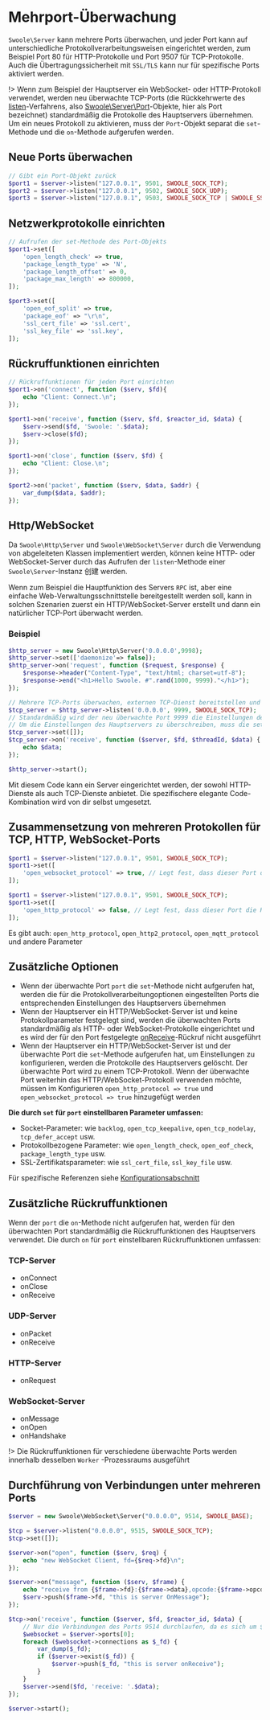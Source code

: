 # Mehrport-Überwachung

`Swoole\Server` kann mehrere Ports überwachen, und jeder Port kann auf unterschiedliche Protokollverarbeitungsweisen eingerichtet werden, zum Beispiel Port 80 für HTTP-Protokolle und Port 9507 für TCP-Protokolle. Auch die Übertragungssicherheit mit `SSL/TLS` kann nur für spezifische Ports aktiviert werden.

!> Wenn zum Beispiel der Hauptserver ein WebSocket- oder HTTP-Protokoll verwendet, werden neu überwachte TCP-Ports (die Rückkehrwerte des [listen](/server/methods?id=listen)-Verfahrens, also [Swoole\Server\Port](server/server_port.md)-Objekte, hier als Port bezeichnet) standardmäßig die Protokolle des Hauptservers übernehmen. Um ein neues Protokoll zu aktivieren, muss der `Port`-Objekt separat die `set`-Methode und die `on`-Methode aufgerufen werden.

## Neue Ports überwachen

```php
// Gibt ein Port-Objekt zurück
$port1 = $server->listen("127.0.0.1", 9501, SWOOLE_SOCK_TCP);
$port2 = $server->listen("127.0.0.1", 9502, SWOOLE_SOCK_UDP);
$port3 = $server->listen("127.0.0.1", 9503, SWOOLE_SOCK_TCP | SWOOLE_SSL);
```

## Netzwerkprotokolle einrichten

```php
// Aufrufen der set-Methode des Port-Objekts
$port1->set([
    'open_length_check' => true,
    'package_length_type' => 'N',
    'package_length_offset' => 0,
    'package_max_length' => 800000,
]);

$port3->set([
    'open_eof_split' => true,
    'package_eof' => "\r\n",
    'ssl_cert_file' => 'ssl.cert',
    'ssl_key_file' => 'ssl.key',
]);
```

## Rückruffunktionen einrichten

```php
// Rückruffunktionen für jeden Port einrichten
$port1->on('connect', function ($serv, $fd){
    echo "Client: Connect.\n";
});

$port1->on('receive', function ($serv, $fd, $reactor_id, $data) {
    $serv->send($fd, 'Swoole: '.$data);
    $serv->close($fd);
});

$port1->on('close', function ($serv, $fd) {
    echo "Client: Close.\n";
});

$port2->on('packet', function ($serv, $data, $addr) {
    var_dump($data, $addr);
});
```

## Http/WebSocket

Da `Swoole\Http\Server` und `Swoole\WebSocket\Server` durch die Verwendung von abgeleiteten Klassen implementiert werden, können keine HTTP- oder WebSocket-Server durch das Aufrufen der `listen`-Methode einer `Swoole\Server`-Instanz 创建 werden.

Wenn zum Beispiel die Hauptfunktion des Servers `RPC` ist, aber eine einfache Web-Verwaltungsschnittstelle bereitgestellt werden soll, kann in solchen Szenarien zuerst ein HTTP/WebSocket-Server erstellt und dann ein natürlicher TCP-Port überwacht werden.

### Beispiel

```php
$http_server = new Swoole\Http\Server('0.0.0.0',9998);
$http_server->set(['daemonize'=> false]);
$http_server->on('request', function ($request, $response) {
    $response->header("Content-Type", "text/html; charset=utf-8");
    $response->end("<h1>Hello Swoole. #".rand(1000, 9999)."</h1>");
});

// Mehrere TCP-Ports überwachen, externen TCP-Dienst bereitstellen und TCP-Server-Rückruf einrichten
$tcp_server = $http_server->listen('0.0.0.0', 9999, SWOOLE_SOCK_TCP);
// Standardmäßig wird der neu überwachte Port 9999 die Einstellungen des Hauptservers übernehmen, die auch HTTP-Protokoll sind
// Um die Einstellungen des Hauptservers zu überschreiben, muss die set-Methode aufgerufen werden
$tcp_server->set([]);
$tcp_server->on('receive', function ($server, $fd, $threadId, $data) {
    echo $data;
});

$http_server->start();
```

Mit diesem Code kann ein Server eingerichtet werden, der sowohl HTTP-Dienste als auch TCP-Dienste anbietet. Die spezifischere elegante Code-Kombination wird von dir selbst umgesetzt.

## Zusammensetzung von mehreren Protokollen für TCP, HTTP, WebSocket-Ports

```php
$port1 = $server->listen("127.0.0.1", 9501, SWOOLE_SOCK_TCP);
$port1->set([
    'open_websocket_protocol' => true, // Legt fest, dass dieser Port das WebSocket-Protokoll unterstützt
]);
```

```php
$port1 = $server->listen("127.0.0.1", 9501, SWOOLE_SOCK_TCP);
$port1->set([
    'open_http_protocol' => false, // Legt fest, dass dieser Port die HTTP-Protokollfunktion deaktiviert
]);
```

Es gibt auch: `open_http_protocol`, `open_http2_protocol`, `open_mqtt_protocol` und andere Parameter

## Zusätzliche Optionen

* Wenn der überwachte Port `port` die `set`-Methode nicht aufgerufen hat, werden die für die Protokollverarbeitungoptionen eingestellten Ports die entsprechenden Einstellungen des Hauptservers übernehmen
* Wenn der Hauptserver ein HTTP/WebSocket-Server ist und keine Protokollparameter festgelegt sind, werden die überwachten Ports standardmäßig als HTTP- oder WebSocket-Protokolle eingerichtet und es wird der für den Port festgelegte [onReceive](/server/events?id=onreceive)-Rückruf nicht ausgeführt
* Wenn der Hauptserver ein HTTP/WebSocket-Server ist und der überwachte Port die `set`-Methode aufgerufen hat, um Einstellungen zu konfigurieren, werden die Protokolle des Hauptservers gelöscht. Der überwachte Port wird zu einem TCP-Protokoll. Wenn der überwachte Port weiterhin das HTTP/WebSocket-Protokoll verwenden möchte, müssen im Konfigurieren `open_http_protocol => true` und `open_websocket_protocol => true` hinzugefügt werden

**Die durch `set` für `port` einstellbaren Parameter umfassen:**

* Socket-Parameter: wie `backlog`, `open_tcp_keepalive`, `open_tcp_nodelay`, `tcp_defer_accept` usw.
* Protokollbezogene Parameter: wie `open_length_check`, `open_eof_check`, `package_length_type` usw.
* SSL-Zertifikatsparameter: wie `ssl_cert_file`, `ssl_key_file` usw.

Für spezifische Referenzen siehe [Konfigurationsabschnitt](/server/setting)

## Zusätzliche Rückruffunktionen

Wenn der `port` die `on`-Methode nicht aufgerufen hat, werden für den überwachten Port standardmäßig die Rückruffunktionen des Hauptservers verwendet. Die durch `on` für `port` einstellbaren Rückruffunktionen umfassen:

### TCP-Server

* onConnect
* onClose
* onReceive

### UDP-Server

* onPacket
* onReceive

### HTTP-Server

* onRequest

### WebSocket-Server

* onMessage
* onOpen
* onHandshake

!> Die Rückruffunktionen für verschiedene überwachte Ports werden innerhalb desselben `Worker` -Prozessraums ausgeführt

## Durchführung von Verbindungen unter mehreren Ports

```php
$server = new Swoole\WebSocket\Server("0.0.0.0", 9514, SWOOLE_BASE);

$tcp = $server->listen("0.0.0.0", 9515, SWOOLE_SOCK_TCP);
$tcp->set([]);

$server->on("open", function ($serv, $req) {
    echo "new WebSocket Client, fd={$req->fd}\n";
});

$server->on("message", function ($serv, $frame) {
    echo "receive from {$frame->fd}:{$frame->data},opcode:{$frame->opcode},fin:{$frame->finish}\n";
    $serv->push($frame->fd, "this is server OnMessage");
});

$tcp->on('receive', function ($server, $fd, $reactor_id, $data) {
    // Nur die Verbindungen des Ports 9514 durchlaufen, da es sich um $server handelt und nicht um $tcp
    $websocket = $server->ports[0];
    foreach ($websocket->connections as $_fd) {
        var_dump($_fd);
        if ($server->exist($_fd)) {
            $server->push($_fd, "this is server onReceive");
        }
    }
    $server->send($fd, 'receive: '.$data);
});

$server->start();
```

